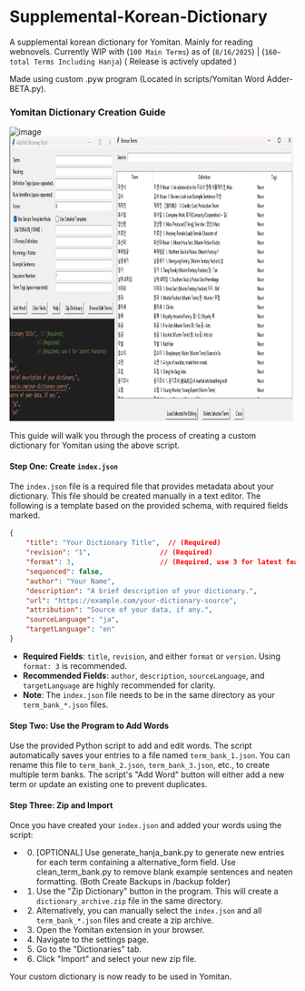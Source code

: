 # Supplemental-Korean-Dictionary
A supplemental korean dictionary for Yomitan. Mainly for reading webnovels. Currently WIP with (``100 Main Terms``) as of (``8/16/2025``) | (``160~ total Terms Including Hanja``)
( Release is actively updated )


Made using custom .pyw program (Located in scripts/Yomitan Word Adder-BETA.py).




### Yomitan Dictionary Creation Guide
<img width="500" height="500" alt="image" src="https://github.com/user-attachments/assets/0cadd9e8-b01a-413e-b001-7c52dd4804ea" />
<img width="500" height="500" alt="image" src=Images/BetaIMG.png />


This guide will walk you through the process of creating a custom dictionary for Yomitan using the above script.

#### Step One: Create `index.json`

The `index.json` file is a required file that provides metadata about your dictionary. This file should be created manually in a text editor. The following is a template based on the provided schema, with required fields marked.

```json
{
    "title": "Your Dictionary Title",  // (Required)
    "revision": "1",                 // (Required)
    "format": 3,                     // (Required, use 3 for latest features)
    "sequenced": false,
    "author": "Your Name",
    "description": "A brief description of your dictionary.",
    "url": "https://example.com/your-dictionary-source",
    "attribution": "Source of your data, if any.",
    "sourceLanguage": "ja",
    "targetLanguage": "en"
}
```

  * **Required Fields**: `title`, `revision`, and either `format` or `version`. Using `format: 3` is recommended.
  * **Recommended Fields**: `author`, `description`, `sourceLanguage`, and `targetLanguage` are highly recommended for clarity.
  * **Note**: The `index.json` file needs to be in the same directory as your `term_bank_*.json` files.

#### Step Two: Use the Program to Add Words

Use the provided Python script to add and edit words. The script automatically saves your entries to a file named `term_bank_1.json`. You can rename this file to `term_bank_2.json`, `term_bank_3.json`, etc., to create multiple term banks. The script's "Add Word" button will either add a new term or update an existing one to prevent duplicates.

#### Step Three: Zip and Import

Once you have created your `index.json` and added your words using the script:

* 0. [OPTIONAL] Use generate_hanja_bank.py to generate new entries for each term containing a alternative_form field. Use clean_term_bank.py to remove blank example sentences and neaten formatting. (Both Create Backups in /backup folder) 
* 1.  Use the "Zip Dictionary" button in the program. This will create a `dictionary_archive.zip` file in the same directory.
* 2.  Alternatively, you can manually select the `index.json` and all `term_bank_*.json` files and create a zip archive.
* 3.  Open the Yomitan extension in your browser.
* 4.  Navigate to the settings page.
* 5.  Go to the "Dictionaries" tab.
* 6.  Click "Import" and select your new zip file.

Your custom dictionary is now ready to be used in Yomitan.
